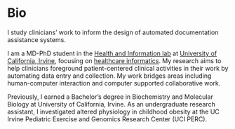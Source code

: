 # Bio
I study clinicians’ work to inform the design of automated documentation assistance systems.

I am a MD-PhD student in the [Health and Information lab](http://hai.ics.uci.edu/) at [University of California, Irvine](https://uci.edu/), focusing on [healthcare informatics](https://www.amia.org/fact-sheets/what-informatics). My research aims to help clinicians foreground patient-centered clinical activities in their work by automating data entry and collection. My work bridges areas including human-computer interaction and computer supported collaborative work.

Previously, I earned a Bachelor’s degree in Biochemistry and Molecular Biology at University of California, Irvine. As an undergraduate research assistant, I investigated altered physiology in childhood obesity at the UC Irvine Pediatric Exercise and Genomics Research Center (UCI PERC).
